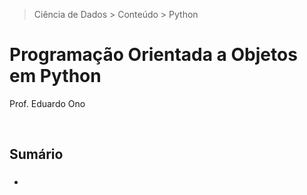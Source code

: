 > Ciência de Dados > Conteúdo > Python

# Programação Orientada a Objetos em Python

Prof. Eduardo Ono

<br>

## Sumário

* ###

